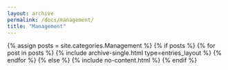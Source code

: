 ```yaml
---
layout: archive
permalink: /docs/management/
title: "Management"
---
```


{% assign posts = site.categories.Management %}
{% if posts %}
  {% for post in posts %}
    {% include archive-single.html type=entries_layout %}
  {% endfor %}
{% else %}
  {% include no-content.html %}
{% endif %}


